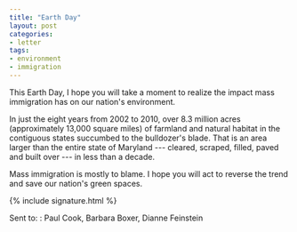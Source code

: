 ```yaml
---
title: "Earth Day"
layout: post
categories:
- letter
tags:
- environment
- immigration
---
```


This Earth Day, I hope you will take a moment to realize the impact mass immigration has on our nation's environment.

In just the eight years from 2002 to 2010, over 8.3 million acres (approximately 13,000 square miles) of farmland and natural habitat in the contiguous states succumbed to the bulldozer's blade. That is an area larger than the entire state of Maryland --- cleared, scraped, filled, paved and built over --- in less than a decade.

Mass immigration is mostly to blame. I hope you will act to reverse the trend and save our nation's green spaces.

{% include signature.html %}

Sent to:
: Paul Cook, Barbara Boxer, Dianne Feinstein
